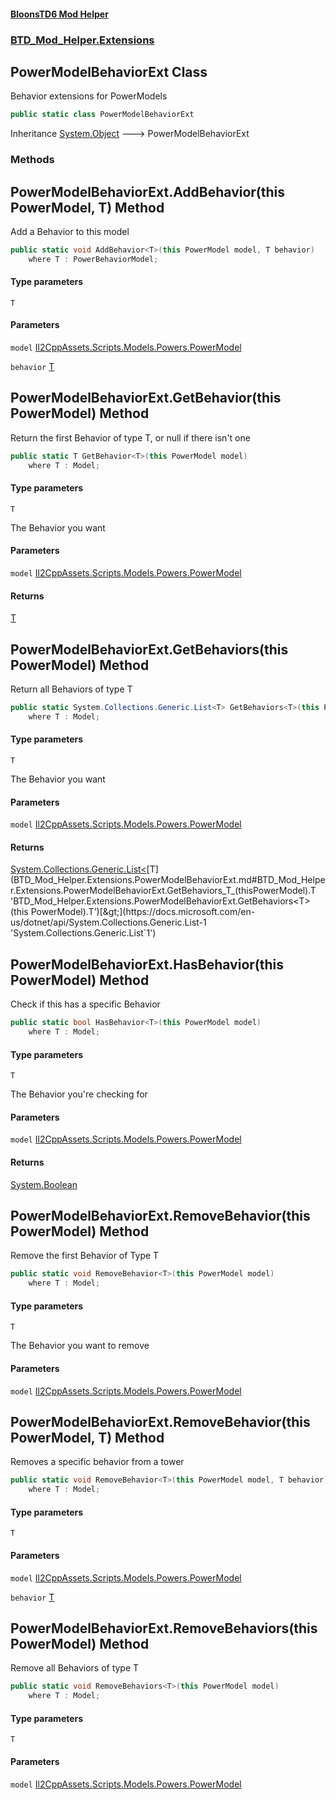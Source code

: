 #### [BloonsTD6 Mod Helper](README.md 'README')
### [BTD_Mod_Helper.Extensions](README.md#BTD_Mod_Helper.Extensions 'BTD_Mod_Helper.Extensions')

## PowerModelBehaviorExt Class

Behavior extensions for PowerModels

```csharp
public static class PowerModelBehaviorExt
```

Inheritance [System.Object](https://docs.microsoft.com/en-us/dotnet/api/System.Object 'System.Object') &#129106; PowerModelBehaviorExt
### Methods

<a name='BTD_Mod_Helper.Extensions.PowerModelBehaviorExt.AddBehavior_T_(thisPowerModel,T)'></a>

## PowerModelBehaviorExt.AddBehavior<T>(this PowerModel, T) Method

Add a Behavior to this model

```csharp
public static void AddBehavior<T>(this PowerModel model, T behavior)
    where T : PowerBehaviorModel;
```
#### Type parameters

<a name='BTD_Mod_Helper.Extensions.PowerModelBehaviorExt.AddBehavior_T_(thisPowerModel,T).T'></a>

`T`
#### Parameters

<a name='BTD_Mod_Helper.Extensions.PowerModelBehaviorExt.AddBehavior_T_(thisPowerModel,T).model'></a>

`model` [Il2CppAssets.Scripts.Models.Powers.PowerModel](https://docs.microsoft.com/en-us/dotnet/api/Il2CppAssets.Scripts.Models.Powers.PowerModel 'Il2CppAssets.Scripts.Models.Powers.PowerModel')

<a name='BTD_Mod_Helper.Extensions.PowerModelBehaviorExt.AddBehavior_T_(thisPowerModel,T).behavior'></a>

`behavior` [T](BTD_Mod_Helper.Extensions.PowerModelBehaviorExt.md#BTD_Mod_Helper.Extensions.PowerModelBehaviorExt.AddBehavior_T_(thisPowerModel,T).T 'BTD_Mod_Helper.Extensions.PowerModelBehaviorExt.AddBehavior<T>(this PowerModel, T).T')

<a name='BTD_Mod_Helper.Extensions.PowerModelBehaviorExt.GetBehavior_T_(thisPowerModel)'></a>

## PowerModelBehaviorExt.GetBehavior<T>(this PowerModel) Method

Return the first Behavior of type T, or null if there isn't one

```csharp
public static T GetBehavior<T>(this PowerModel model)
    where T : Model;
```
#### Type parameters

<a name='BTD_Mod_Helper.Extensions.PowerModelBehaviorExt.GetBehavior_T_(thisPowerModel).T'></a>

`T`

The Behavior you want
#### Parameters

<a name='BTD_Mod_Helper.Extensions.PowerModelBehaviorExt.GetBehavior_T_(thisPowerModel).model'></a>

`model` [Il2CppAssets.Scripts.Models.Powers.PowerModel](https://docs.microsoft.com/en-us/dotnet/api/Il2CppAssets.Scripts.Models.Powers.PowerModel 'Il2CppAssets.Scripts.Models.Powers.PowerModel')

#### Returns
[T](BTD_Mod_Helper.Extensions.PowerModelBehaviorExt.md#BTD_Mod_Helper.Extensions.PowerModelBehaviorExt.GetBehavior_T_(thisPowerModel).T 'BTD_Mod_Helper.Extensions.PowerModelBehaviorExt.GetBehavior<T>(this PowerModel).T')

<a name='BTD_Mod_Helper.Extensions.PowerModelBehaviorExt.GetBehaviors_T_(thisPowerModel)'></a>

## PowerModelBehaviorExt.GetBehaviors<T>(this PowerModel) Method

Return all Behaviors of type T

```csharp
public static System.Collections.Generic.List<T> GetBehaviors<T>(this PowerModel model)
    where T : Model;
```
#### Type parameters

<a name='BTD_Mod_Helper.Extensions.PowerModelBehaviorExt.GetBehaviors_T_(thisPowerModel).T'></a>

`T`

The Behavior you want
#### Parameters

<a name='BTD_Mod_Helper.Extensions.PowerModelBehaviorExt.GetBehaviors_T_(thisPowerModel).model'></a>

`model` [Il2CppAssets.Scripts.Models.Powers.PowerModel](https://docs.microsoft.com/en-us/dotnet/api/Il2CppAssets.Scripts.Models.Powers.PowerModel 'Il2CppAssets.Scripts.Models.Powers.PowerModel')

#### Returns
[System.Collections.Generic.List&lt;](https://docs.microsoft.com/en-us/dotnet/api/System.Collections.Generic.List-1 'System.Collections.Generic.List`1')[T](BTD_Mod_Helper.Extensions.PowerModelBehaviorExt.md#BTD_Mod_Helper.Extensions.PowerModelBehaviorExt.GetBehaviors_T_(thisPowerModel).T 'BTD_Mod_Helper.Extensions.PowerModelBehaviorExt.GetBehaviors<T>(this PowerModel).T')[&gt;](https://docs.microsoft.com/en-us/dotnet/api/System.Collections.Generic.List-1 'System.Collections.Generic.List`1')

<a name='BTD_Mod_Helper.Extensions.PowerModelBehaviorExt.HasBehavior_T_(thisPowerModel)'></a>

## PowerModelBehaviorExt.HasBehavior<T>(this PowerModel) Method

Check if this has a specific Behavior

```csharp
public static bool HasBehavior<T>(this PowerModel model)
    where T : Model;
```
#### Type parameters

<a name='BTD_Mod_Helper.Extensions.PowerModelBehaviorExt.HasBehavior_T_(thisPowerModel).T'></a>

`T`

The Behavior you're checking for
#### Parameters

<a name='BTD_Mod_Helper.Extensions.PowerModelBehaviorExt.HasBehavior_T_(thisPowerModel).model'></a>

`model` [Il2CppAssets.Scripts.Models.Powers.PowerModel](https://docs.microsoft.com/en-us/dotnet/api/Il2CppAssets.Scripts.Models.Powers.PowerModel 'Il2CppAssets.Scripts.Models.Powers.PowerModel')

#### Returns
[System.Boolean](https://docs.microsoft.com/en-us/dotnet/api/System.Boolean 'System.Boolean')

<a name='BTD_Mod_Helper.Extensions.PowerModelBehaviorExt.RemoveBehavior_T_(thisPowerModel)'></a>

## PowerModelBehaviorExt.RemoveBehavior<T>(this PowerModel) Method

Remove the first Behavior of Type T

```csharp
public static void RemoveBehavior<T>(this PowerModel model)
    where T : Model;
```
#### Type parameters

<a name='BTD_Mod_Helper.Extensions.PowerModelBehaviorExt.RemoveBehavior_T_(thisPowerModel).T'></a>

`T`

The Behavior you want to remove
#### Parameters

<a name='BTD_Mod_Helper.Extensions.PowerModelBehaviorExt.RemoveBehavior_T_(thisPowerModel).model'></a>

`model` [Il2CppAssets.Scripts.Models.Powers.PowerModel](https://docs.microsoft.com/en-us/dotnet/api/Il2CppAssets.Scripts.Models.Powers.PowerModel 'Il2CppAssets.Scripts.Models.Powers.PowerModel')

<a name='BTD_Mod_Helper.Extensions.PowerModelBehaviorExt.RemoveBehavior_T_(thisPowerModel,T)'></a>

## PowerModelBehaviorExt.RemoveBehavior<T>(this PowerModel, T) Method

Removes a specific behavior from a tower

```csharp
public static void RemoveBehavior<T>(this PowerModel model, T behavior)
    where T : Model;
```
#### Type parameters

<a name='BTD_Mod_Helper.Extensions.PowerModelBehaviorExt.RemoveBehavior_T_(thisPowerModel,T).T'></a>

`T`
#### Parameters

<a name='BTD_Mod_Helper.Extensions.PowerModelBehaviorExt.RemoveBehavior_T_(thisPowerModel,T).model'></a>

`model` [Il2CppAssets.Scripts.Models.Powers.PowerModel](https://docs.microsoft.com/en-us/dotnet/api/Il2CppAssets.Scripts.Models.Powers.PowerModel 'Il2CppAssets.Scripts.Models.Powers.PowerModel')

<a name='BTD_Mod_Helper.Extensions.PowerModelBehaviorExt.RemoveBehavior_T_(thisPowerModel,T).behavior'></a>

`behavior` [T](BTD_Mod_Helper.Extensions.PowerModelBehaviorExt.md#BTD_Mod_Helper.Extensions.PowerModelBehaviorExt.RemoveBehavior_T_(thisPowerModel,T).T 'BTD_Mod_Helper.Extensions.PowerModelBehaviorExt.RemoveBehavior<T>(this PowerModel, T).T')

<a name='BTD_Mod_Helper.Extensions.PowerModelBehaviorExt.RemoveBehaviors_T_(thisPowerModel)'></a>

## PowerModelBehaviorExt.RemoveBehaviors<T>(this PowerModel) Method

Remove all Behaviors of type T

```csharp
public static void RemoveBehaviors<T>(this PowerModel model)
    where T : Model;
```
#### Type parameters

<a name='BTD_Mod_Helper.Extensions.PowerModelBehaviorExt.RemoveBehaviors_T_(thisPowerModel).T'></a>

`T`
#### Parameters

<a name='BTD_Mod_Helper.Extensions.PowerModelBehaviorExt.RemoveBehaviors_T_(thisPowerModel).model'></a>

`model` [Il2CppAssets.Scripts.Models.Powers.PowerModel](https://docs.microsoft.com/en-us/dotnet/api/Il2CppAssets.Scripts.Models.Powers.PowerModel 'Il2CppAssets.Scripts.Models.Powers.PowerModel')